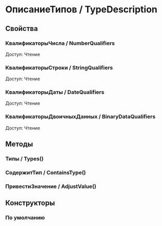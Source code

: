 
# ОписаниеТипов / TypeDescription
      

      
## Свойства
    
### КвалификаторыЧисла / NumberQualifiers
Доступ: Чтение
### КвалификаторыСтроки / StringQualifiers
Доступ: Чтение
### КвалификаторыДаты / DateQualifiers
Доступ: Чтение
### КвалификаторыДвоичныхДанных / BinaryDataQualifiers
Доступ: Чтение
## Методы
    
### Типы / Types()
    
### СодержитТип / ContainsType()
    
### ПривестиЗначение / AdjustValue()
    
## Конструкторы

  
### По умолчанию
    